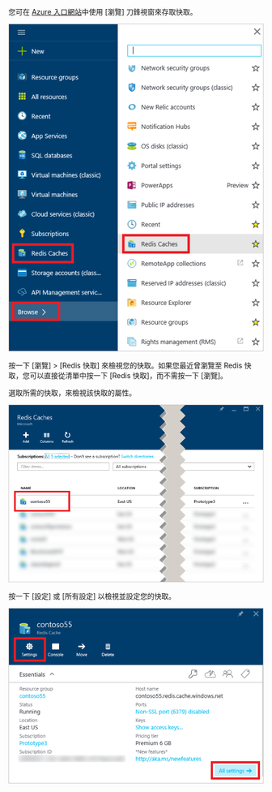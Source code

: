 您可在 [Azure 入口網站](https://portal.azure.com)中使用 [瀏覽] 刀鋒視窗來存取快取。

![Azure Redis 快取瀏覽刀鋒視窗](media/redis-cache-browse/redis-cache-browse.png)

按一下 [瀏覽] > [Redis 快取] 來檢視您的快取。如果您最近曾瀏覽至 Redis 快取，您可以直接從清單中按一下 [Redis 快取]，而不需按一下 [瀏覽]。

選取所需的快取，來檢視該快取的屬性。

![Azure Redis 快取瀏覽快取清單](media/redis-cache-browse/redis-caches.png)

按一下 [設定] 或 [所有設定] 以檢視並設定您的快取。

![Redis 快取所有設定](media/redis-cache-browse/redis-cache-blade.png)